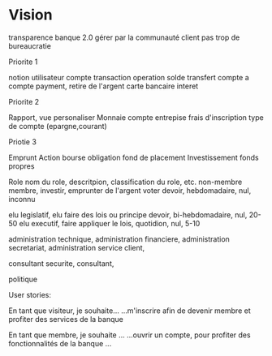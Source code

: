 # Vision
 transparence
 banque 2.0 gérer par la communauté
 client
 pas trop de bureaucratie
 
Priorite 1

notion utilisateur
compte
transaction operation
solde
transfert compte a compte payment, retire de l'argent carte bancaire
interet

Priorite 2

Rapport, vue personaliser
Monnaie
compte entrepise
frais d'inscription
type de compte (epargne,courant)

Priotie 3

Emprunt
Action bourse obligation fond de placement
Investissement
fonds propres

 
 
Role
 nom du role, descritpion, classification du role, etc.
 non-membre
 membre, investir, emprunter de l'argent voter devoir, hebdomadaire, nul, inconnu
 
 elu legislatif, elu faire des lois ou principe devoir, bi-hebdomadaire, nul, 20-50
 elu executif, faire appliquer le lois, quotidion, nul, 5-10
  
 administration technique,
 administration financiere,
 administration secretariat,
 administration service client,
 
 consultant securite,
 consultant,
 
 politique

User stories:

 En tant que visiteur, je souhaite...
 ...m'inscrire afin de devenir membre et profiter des services de la banque

 En tant que membre, je souhaite ...
 ...ouvrir un compte, pour profiter des fonctionnalités de la banque
 ...